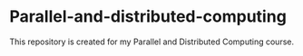 # Parallel-and-distributed-computing
This repository is created for my Parallel and Distributed Computing course.
